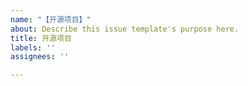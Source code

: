 ```yaml
---
name: "【开源项目】"
about: Describe this issue template's purpose here.
title: 开源项目
labels: ''
assignees: ''

---
```



